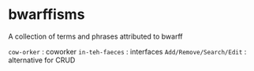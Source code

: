 # bwarffisms
A collection of terms and phrases attributed to bwarff


`cow-orker` : coworker
`in-teh-faeces` : interfaces
`Add/Remove/Search/Edit` : alternative for CRUD
